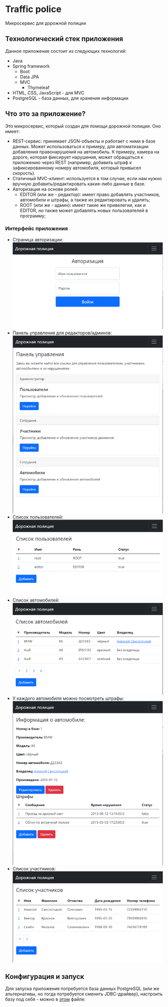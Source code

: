 # Traffic police
Микросервис для дорожной полиции
## Технологический стек приложения
Данное приложение состоит из следующих технологий:
* Java
* Spring framework
  * Boot
  * Data JPA
  * MVC
    * Thymeleaf
* HTML, CSS, JavaScript - для MVC
* PostgreSQL - база данных, для хранения информации
## Что это за приложение?
Это микросервис, который создан для помощи дорожной полиции.
Оно имеет:
* REST-сервис: принимает JSON-объекты и работает с ними в базе данных. Может использоваться к примеру, для автоматизации добавления правонарушений на автомобиль. К примеру, камера на дороге, которая фиксирует нарушения, может обращаться к приложению через REST (например, добавить штраф к зафиксированному номеру автомобиля, который привысел скорость).
* Статичный MVC-клиент: используется в том случае, если нам нужно вручную добавить/редактировать какие-либо данные в базе.
* Авторизация на основе ролей:
  * EDITOR (или же - редактор): имеет право добавлять участников, автомобили и штрафы, а также их редактировать и удалять;
  * ROOT (или же - админ): имеет такие же привелегии, как и EDITOR, но также может добавлять новых пользователей в программу;
### Интерфейс приложения
* Страница авторизации: \
![auth](https://github.com/Jankbyte/traffic-police/blob/main/github-res/images/auth.png)
* Панель управления для редакторов/админов: \
![auth](https://github.com/Jankbyte/traffic-police/blob/main/github-res/images/panel.png)
* Список пользователей: \
![auth](https://github.com/Jankbyte/traffic-police/blob/main/github-res/images/users.png)
* Список автомобилей: \
![auth](https://github.com/Jankbyte/traffic-police/blob/main/github-res/images/cars.png)
* У каждого автомобиля можно посмотреть штрафы: \
![auth](https://github.com/Jankbyte/traffic-police/blob/main/github-res/images/violations.png)
* Список участников: \
![auth](https://github.com/Jankbyte/traffic-police/blob/main/github-res/images/persons.png)
## Конфигурация и запуск
Для запуска приложения потребуется база данных PostgreSQL (или же альтернативы, но тогда потребуется сменить JDBC-драйвер), настроить базу под себя - можно в [этом] файле:

[этом]: https://github.com/Jankbyte/traffic-police/blob/main/src/main/resources/application.yml

